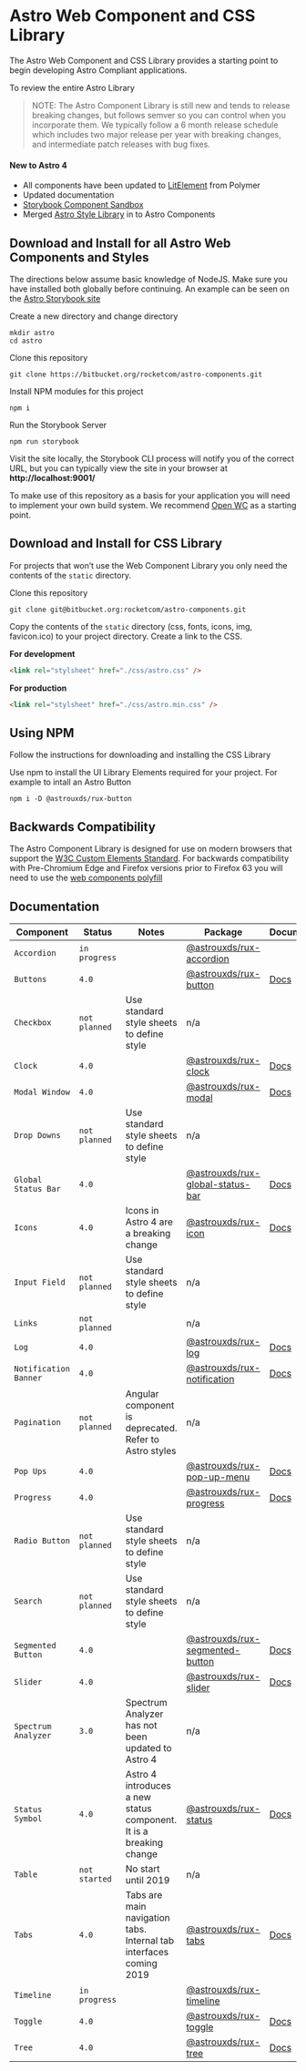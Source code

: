 # Astro Web Component and CSS Library

The Astro Web Component and CSS Library provides a starting point to begin developing Astro Compliant applications.

To review the entire Astro Library

> NOTE: The Astro Component Library is still new and tends to release breaking changes, but follows semver so you can control when you incorporate them. We typically follow a 6 month release schedule which includes two major release per year with breaking changes, and intermediate patch releases with bug fixes.

#### New to Astro 4

- All components have been updated to [LitElement](https://lit-element.polymer-project.org) from Polymer
- Updated documentation
- [Storybook Component Sandbox](https://astro-components.netlify.com)
- Merged [Astro Style Library](https://bitbucket.org/rocketcom/astro-styles/src/master/) in to Astro Components

## Download and Install for all Astro Web Components and Styles

The directions below assume basic knowledge of NodeJS. Make sure you have installed both globally before continuing. An example can be seen on the [Astro Storybook site](https://astro-components.netlify.com)

Create a new directory and change directory

```
mkdir astro
cd astro
```

Clone this repository

```
git clone https://bitbucket.org/rocketcom/astro-components.git
```

Install NPM modules for this project

```
npm i
```

Run the Storybook Server

```
npm run storybook
```

Visit the site locally, the Storybook CLI process will notify you of the correct URL, but you can typically view the site in your browser at **http://localhost:9001/**

To make use of this repository as a basis for your application you will need to implement your own build system. We recommend [Open WC](https://open-wc.org) as a starting point.

## Download and Install for CSS Library

For projects that won’t use the Web Component Library you only need the contents of the `static` directory.

Clone this repository

```
git clone git@bitbucket.org:rocketcom/astro-components.git
```

Copy the contents of the `static` directory (css, fonts, icons, img, favicon.ico) to your project directory. Create a link to the CSS.

**For development**

```html
<link rel="stylsheet" href="./css/astro.css" />
```

**For production**

```html
<link rel="stylsheet" href="./css/astro.min.css" />
```

## Using NPM

Follow the instructions for downloading and installing the CSS Library

Use npm to install the UI Library Elements required for your project. For example to intall an Astro Button

```
npm i -D @astrouxds/rux-button
```

## Backwards Compatibility

The Astro Component Library is designed for use on modern browsers that support the [W3C Custom Elements Standard](https://caniuse.com/#feat=custom-elementsv1). For backwards compatibility with Pre-Chromium Edge and Firefox versions prior to Firefox 63 you will need to use the [web components polyfill](https://www.webcomponents.org/polyfills)

## Documentation

| Component             | Status        | Notes                                                              | Package                                                                                            | Documentation                                            | Guidelines                                                            |
| --------------------- | ------------- | ------------------------------------------------------------------ | -------------------------------------------------------------------------------------------------- | -------------------------------------------------------- | --------------------------------------------------------------------- |
| `Accordion`           | `in progress` |                                                                    | [@astrouxds/rux-accordion](https://www.npmjs.com/package/@astrouxds/rux-accordion)                 |                                                          | [Gudielines](https://astrouxds.com/ui-components/accordion)           |
| `Buttons`             | `4.0`         |                                                                    | [@astrouxds/rux-button](https://www.npmjs.com/package/@astrouxds/rux-button)                       | [Docs](./src/components/rux-button/README.md)            | [Gudielines](https://astrouxds.com/ui-components/button)              |
| `Checkbox`            | `not planned` | Use standard style sheets to define style                          | n/a                                                                                                |                                                          | [Gudielines](https://astrouxds.com/ui-components/checkbox)            |
| `Clock`               | `4.0`         |                                                                    | [@astrouxds/rux-clock](https://www.npmjs.com/package/@astrouxds/rux-clock)                         | [Docs](./src/components/rux-clock/README.md)             | [Gudielines](https://astrouxds.com/ui-components/clock)               |
| `Modal Window`        | `4.0`         |                                                                    | [@astrouxds/rux-modal](https://www.npmjs.com/package/@astrouxds/rux-modal)                         | [Docs](./src/components/rux-modal/README.md)             | [Gudielines](https://astrouxds.com/ui-components/dialog-box)          |
| `Drop Downs`          | `not planned` | Use standard style sheets to define style                          | n/a                                                                                                |                                                          | [Gudielines](https://astrouxds.com/ui-components/drop-down)           |
| `Global Status Bar`   | `4.0`         |                                                                    | [@astrouxds/rux-global-status-bar](https://www.npmjs.com/package/@astrouxds/rux-global-status-bar) | [Docs](./src/components/rux-global-status-bar/README.md) | [Gudielines](https://astrouxds.com/ui-components/global-status-bar)   |
| `Icons`               | `4.0`         | Icons in Astro 4 are a breaking change                             | [@astrouxds/rux-icon](https://www.npmjs.com/package/@astrouxds/rux-icon)                           | [Docs](./src/components/rux-icon/README.md)              | [Gudielines](https://astrouxds.com/ui-components/icons-and-symbols)   |
| `Input Field`         | `not planned` | Use standard style sheets to define style                          | n/a                                                                                                |                                                          | [Gudielines](https://astrouxds.com/ui-components/input-field)         |
| `Links`               | `not planned` |                                                                    | n/a                                                                                                |                                                          | [Gudielines](https://astrouxds.com/ui-components/link)                |
| `Log`                 | `4.0`         |                                                                    | [@astrouxds/rux-log](https://www.npmjs.com/package/@astrouxds/rux-log)                             | [Docs](./src/components/rux-log/README.md)               | [Gudielines](https://astrouxds.com/ui-components/log)                 |
| `Notification Banner` | `4.0`         |                                                                    | [@astrouxds/rux-notification](https://www.npmjs.com/package/@astrouxds/rux-notification)           | [Docs](./src/components/rux-notification/README.md)      | [Gudielines](https://astrouxds.com/ui-components/notification-banner) |
| `Pagination`          | `not planned` | Angular component is deprecated. Refer to Astro styles             | n/a                                                                                                |                                                          | [Gudielines](https://astrouxds.com/ui-components/pagination)          |
| `Pop Ups`             | `4.0`         |                                                                    | [@astrouxds/rux-pop-up-menu](https://www.npmjs.com/package/@astrouxds/rux-pop-up-menu)             | [Docs](./src/components/rux-pop-up-menu/README.md)       | [Gudielines](https://astrouxds.com/ui-components/pop-up)              |
| `Progress`            | `4.0`         |                                                                    | [@astrouxds/rux-progress](https://www.npmjs.com/package/@astrouxds/rux-progress)                   | [Docs](./src/components/rux-progress/README.md)          | [Gudielines](https://astrouxds.com/ui-components/progress)            |
| `Radio Button`        | `not planned` | Use standard style sheets to define style                          | n/a                                                                                                |                                                          | [Gudielines](https://astrouxds.com/ui-components/radio-button)        |
| `Search`              | `not planned` | Use standard style sheets to define style                          | n/a                                                                                                |                                                          | [Gudielines](https://astrouxds.com/ui-components/search)              |
| `Segmented Button`    | `4.0`         |                                                                    | [@astrouxds/rux-segmented-button](https://www.npmjs.com/package/@astrouxds/rux-segmented-button)   | [Docs](./src/components/rux-segmented-button/README.md)  | [Gudielines](https://astrouxds.com/ui-components/segmented-button)    |
| `Slider`              | `4.0`         |                                                                    | [@astrouxds/rux-slider](https://www.npmjs.com/package/@astrouxds/rux-slider)                       | [Docs](./src/components/rux-slider/README.md)            | [Gudielines](https://astrouxds.com/ui-components/slider)              |
| `Spectrum Analyzer`   | `3.0`         | Spectrum Analyzer has not been updated to Astro 4                  | n/a                                                                                                |                                                          | [Gudielines](https://astrouxds.com/ui-components/spectrum-analyzer)   |
| `Status Symbol`       | `4.0`         | Astro 4 introduces a new status component. It is a breaking change | [@astrouxds/rux-status](https://www.npmjs.com/package/@astrouxds/rux-status)                       | [Docs](./src/components/rux-status/README.md)            | [Gudielines](https://astrouxds.com/ui-components/status-symbol)       |
| `Table`               | `not started` | No start until 2019                                                | n/a                                                                                                |                                                          | [Gudielines](https://astrouxds.com/ui-components/table)               |
| `Tabs`                | `4.0`         | Tabs are main navigation tabs. Internal tab interfaces coming 2019 | [@astrouxds/rux-tabs](https://www.npmjs.com/package/@astrouxds/rux-tabs)                           | [Docs](./src/components/rux-tabs/README.md)              | [Gudielines](https://astrouxds.com/ui-components/tabs)                |
| `Timeline`            | `in progress` |                                                                    | [@astrouxds/rux-timeline](https://www.npmjs.com/package/@astrouxds/rux-timeline)                   |                                                          | [Gudielines](https://astrouxds.com/ui-components/timeline)            |
| `Toggle`              | `4.0`         |                                                                    | [@astrouxds/rux-toggle](https://www.npmjs.com/package/@astrouxds/rux-toggle)                       | [Docs](./src/components/rux-toggle/README.md)            | [Gudielines](https://astrouxds.com/ui-components/toggle)              |
| `Tree`                | `4.0`         |                                                                    | [@astrouxds/rux-tree](https://www.npmjs.com/package/@astrouxds/rux-tree)                           | [Docs](./src/components/rux-tree/README.md)              | [Gudielines](https://astrouxds.com/ui-components/tree)                |
